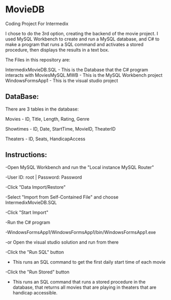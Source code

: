 # MovieDB
Coding Project For Intermedix

I chose to do the 3rd option, creating the backend of the movie project.  I used MySQL Workbench to create and run a MySQL database, and C# to make a program that runs a SQL command and activates a stored procedure, then displays the results in a text box.

The Files in this repository are:

IntermedixMovieDB.SQL - This is the Database that the C# program interacts with
MoviesMySQL.MWB - This is the MySQL Workbench project
WindowsFormsApp1 - This is the visual studio project

DataBase:
------

There are 3 tables in the database:

Movies - ID, Title, Length, Rating, Genre

Showtimes - ID, Date, StartTime, MovieID, TheaterID

Theaters - ID, Seats, HandicapAccess

Instructions:
---------

-Open MySQL Workbench and run the "Local instance MySQL Router"

   -User ID: root | Password: Password
    
-Click "Data Import/Restore"

-Select "Import from Self-Contained File" and choose IntermedixMovieDB.SQL

-Click "Start Import"

-Run the C# program

   -WindowsFormsApp1/WindowsFormsApp1/bin/WindowsFormsApp1.exe
    
   -or Open the visual studio solution and run from there
    
-Click the "Run SQL" button 

   - This runs an SQL command to get the first daily start time of each movie
    
-Click the "Run Stored" button

   - This runs an SQL command that runs a stored procedure in the database, that returns all movies that are playing in theaters that are handicap accessible.
